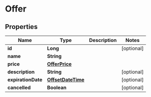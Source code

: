 # Offer

## Properties
Name | Type | Description | Notes
------------ | ------------- | ------------- | -------------
**id** | **Long** |  |  [optional]
**name** | **String** |  | 
**price** | [**OfferPrice**](OfferPrice.md) |  | 
**description** | **String** |  |  [optional]
**expirationDate** | [**OffsetDateTime**](OffsetDateTime.md) |  |  [optional]
**cancelled** | **Boolean** |  |  [optional]
